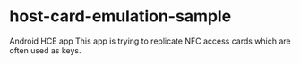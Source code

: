 # host-card-emulation-sample
Android HCE app
This app is trying to replicate NFC access cards which are often used as keys.